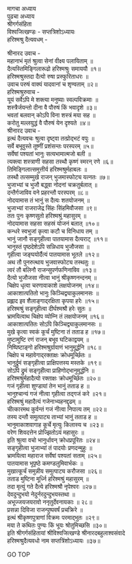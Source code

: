 मागचा अध्याय  
पुढचा अध्याय  
श्रीगर्गसंहिता  
विश्वजित्खण्डः - सप्तत्रिशोऽध्यायः  
हरिश्मश्रु दैत्यवधम् -  
  
श्रीनारद उवाच -  
महानाभं मृतं श्रुत्वा सेनां वीक्ष्य पलायिताम् ॥  
दैत्यस्तिमिङ्गिलारूढो हरिश्मश्रुः समाययौ ॥१॥  
हरिश्मश्रुस्तदा दैत्यो रुषा प्रस्फुरिताधरः ॥  
उवाच परुषं वाक्यं यादवानां च शृण्वताम् ॥२॥  
हरिश्मश्रुरुवाच -  
यूयं सर्वेऽपि मे शक्त्या मनुष्याः स्वल्पविक्रमाः ॥  
शस्त्रैर्जयन्तो दीना वै पौरुषं किं भवादृशे ॥३॥  
भवतां बलवान् कोऽपि विना शस्त्रं मया सह ॥  
करोतु मल्लयुद्धं वै पौरुषं येन दृश्यते ॥४॥  
श्रीनारद उवाच -  
इत्थं दैत्यवचः श्रुत्वा दृष्ट्वा तत्प्रोद्‌भटं वपुः ॥  
सर्वे बभूवुस्ते तूष्णीं प्रशंसन्तः परस्परम् ॥५॥  
सर्वेषां पश्यतां भानुः सत्यभामात्मजो बली ॥  
त्यक्त्वा शस्त्राणी सहसा तस्थौ कृष्णं स्मरन् रणे ॥६॥  
तिमिङ्गिलात्समुत्तीर्य हरिश्मश्रुर्महाबलः ॥  
तस्थौ तत्सम्मुखे राजन् भुजमास्फोट्य यत्नतः ॥७॥  
भुजाभ्यां च भुजौ बद्ध्वा नोदनां चक्रतुर्बलात् ॥  
दन्तैर्गजाविव वने प्रहरन्तौ परस्परम् ॥८॥  
नोदयामास तं भानुं स दैत्यः शतयोजनम् ॥  
भुजाभ्यां राजराजेद्र सिंहः सिंहमिवौजसा ॥९॥  
ततः पुनः कृष्णसुतो हरिश्मश्रुं महासुरम् ॥  
नोदयामास सहसा सहस्रं योजनं बलात् ॥१०॥  
कन्धरे स्वभुजां कृत्वा कटौ च विनिधाय तम् ॥  
भानुं जानौ सङ्गृहीत्वा पातयामास दैत्यराट् ॥११॥  
भानुस्तं पृष्ठदेशेऽपि सन्निधाय भुजौजसा ॥  
गृहीत्वा जङ्घयोर्दैत्यं पातयामास भूतले ॥१२॥  
अथ तौ पुनरुत्थाय भुजवास्फोट्य तस्थतुः ॥  
त्वरं तौ बलिनौ राजन्सुपर्णफणिनाविव ॥१३॥  
दैत्यो भुजौजसा नीत्वा भानुं श्रीकृष्णनन्दनम् ॥  
चिक्षेप धृत्वा चरणावाकाशे लक्षयोजनम् ॥१४॥  
आकाशात्पतितो भानुः किञ्चिद्व्याकुलमानसः ॥  
प्रह्लाद इव शैलाङ्गाद्‌रक्षिता कृपया हरेः ॥१५॥  
हरिश्मश्रुं सङ्गृहीत्वा दीर्घश्मश्रौ हरेः सुतः ॥  
भ्रामयित्वाथ चिक्षेप व्योम्नि तं लक्षयोजनम् ॥१६॥  
आकाशात्पतितः सोऽपि किञ्चिद्व्याकुलमानसः ॥  
मुखे कृत्वा स्वकं कूर्चं मुष्टिना तं तताड ह ॥१७॥  
मुष्टामुष्टि रणं राजन् बभूव घटिकाद्वयम् ॥  
निष्पिष्टाङ्गो हरिश्मश्रुर्ग्रावाणं भानुमूर्द्धनि ॥१८॥  
चिक्षेप च महावेगाद्‌रक्ताक्षः क्रोधमूर्च्छितः ॥  
भानुर्द्रुमं सङ्गृहीत्वा प्राक्षिपत्तस्य मस्तके ॥१९॥  
सोऽपि द्रुमं सङ्गृहीत्वा प्राहिणोद्‌भानुमूर्द्धनि ॥  
हरिश्मश्रुर्महादैत्यो रक्ताक्षः क्रोधमूर्च्छितः ॥२०॥  
गजं गृहीत्वा शुण्डायां तेन भानुं तताड ह ॥  
भानुश्चान्यं गजं नीत्वा गृहीत्वा तद्‌गजं करे ॥२१॥  
हरिश्मश्रुं महादैत्यं गजेनाभ्यहनद्दृढम् ॥  
चीत्कारमथ कुर्वन्तं गजं नीत्वा निपात्य तम् ॥२२॥  
तस्य दन्तौ समुत्पाट्य ताभ्यां भानुं तताड ह ॥  
भानुमाकाशवागाह कूर्चे मृत्युः किलास्य च ॥२३॥  
वरेण शिवदत्तेन प्रोज्झितोऽयं महासुरः ॥  
इति श्रुत्वा वचो भानुर्धावन् क्रोधप्रपूरितः ॥२४॥  
सङ्गृहीत्वा भुजाभ्यां तं पादयोः प्रणदन्मुहुः ॥  
भ्रामयित्वा महाराज सर्वेषां पश्यतां सताम् ॥२५॥  
पातयामास भूपृष्ठे कमण्डलुमिवार्भकः ॥  
मुखात्कूर्चं समुन्नीय समुत्पाट्य करौजसा ॥२६॥  
तताड मुष्टिना मूर्ध्नि हरिश्मश्रुं महासुरम् ॥  
तदा मृत्युं गते दैत्ये हरिश्मश्रौ नृपेश्वरः ॥२७॥  
देवदुन्दुभयो नेदुर्नरदुन्दुभयस्तथा ॥  
अभूज्जयजयरावो ननृतुर्देवनायकाः ॥ २८॥  
प्रसन्ना दिविजा राजन्पुष्पवर्षं प्रचक्रिरे ॥  
इत्थं श्रीकृष्णपुत्राणां विक्रमः परमाद्‌भुतः ॥२९॥  
मया ते कथितः पुण्यः किं भूयः श्रोतुमिच्छसि ॥३०॥  
इति श्रीगर्गसंहितायां श्रीविश्वजित्खण्डे श्रीनारदबहुलाश्वसंवादे  
हरिश्मश्रुदैत्यवधो नाम सप्तत्रिंशोऽध्यायः ॥३७॥  
  
GO TOP
